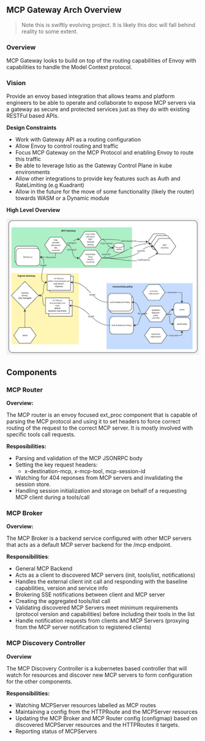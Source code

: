 ## MCP Gateway Arch Overview

> Note this is swiftly evolving project. It is likely this doc will fall behind reality to some extent.


### Overview

MCP Gateway looks to build on top of the routing capabilities of Envoy with capabilities to handle the Model Context protocol. 


### Vision

Provide an envoy based integration that allows teams and platform engineers to be able to operate and collaborate to expose MCP servers via a gateway as secure and protected services just as they do with existing RESTFul based APIs.


**Design Constraints**

- Work with Gateway API as a routing configuration
- Allow Envoy to control routing and traffic
- Focus MCP Gateway on the MCP Protocol and enabling Envoy to route this traffic
- Be able to leverage Istio as the Gateway Control Plane in kube environments
- Allow other integrations to provide key features such as Auth and RateLimiting (e.g Kuadrant)
- Allow in the future for the move of some functionality (likely the router) towards WASM or a Dynamic module


**High Level Overview**

![](./images/mcp-gateway.jpg)


## Components

### MCP Router

**Overview:**

The MCP router is an envoy focused ext_proc component that is capable of parsing the MCP protocol and using it to set headers to force correct routing of the request to the correct MCP server. It is mostly involved with specific tools call requests.

**Resposibilities:**

- Parsing and validation of the MCP JSONRPC body
- Setting the key request headers: 
    - x-destination-mcp, x-mcp-tool, mcp-session-id
- Watching for 404 reponses from MCP servers and invalidating the  session store.
- Handling session initialization and storage on behalf of a requesting  MCP client during a tools/call


### MCP Broker

**Overview:**

The MCP Broker is a backend service configured with other MCP servers that acts as a default MCP server backend for the /mcp endpoint.


**Responsibilities**:

- General MCP Backend 
- Acts as a client to discovered MCP servers (init, tools/list, notifications)
- Handles the external client init call and responding with the baseline capabilities, version and service info
- Brokering SSE notifications between client and MCP server
- Creating the aggregated tools/list call
- Validating discovered MCP Servers meet minimum requirements (protocol version and capabilities) before including their tools in the list
- Handle notification requests from clients and MCP Servers (proxying from the MCP server notification to registered clients)



### MCP Discovery Controller

**Overview**

The MCP Discovery Controller is a kubernetes based controller that will watch for resources and discover new MCP servers to form configuration for the other components.

**Responsibilities:**

- Watching MCPServer resources labelled as MCP routes
- Maintaining a config from the HTTPRoute and the MCPServer resources
- Updating the MCP Broker and MCP Router config (configmap) based on discovered MCPServer resources and the HTTPRoutes it targets.
- Reporting status of MCPServers
